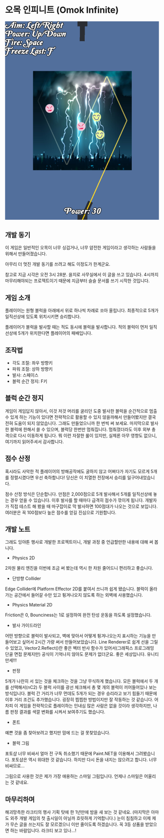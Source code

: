 오목 인피니트 (Omok Infinite)
=====

![Screenshot](ss.png)

## 개발 동기

이 게임은 일반적인 오목이 너무 싱겁거나, 너무 얌전한 게임이라고 생각하는 사람들을 위해서 만들어졌습니다.

아무리 더 멋진 개발 동기를 쓰려고 해도 이정도가 한계군요.

참고로 지금 시각은 오전 3시 28분. 을지로 사무실에서 이 글을 쓰고 있습니다. 4시까지 마무리해야되는 프로젝트이기 때문에 지금부터 슬슬 문서를 쓰기 시작한 것입니다.

## 게임 소개

플레이어는 원형 블럭을 아래에서 위로 하나씩 차례로 쏘아 올립니다. 최종적으로 5개가 일직선상에 있도록 위치시키면 승리합니다.

플레이어가 블럭을 발사할 때는 적도 동시에 블럭을 발사합니다. 적의 블럭이 먼저 일직선상에 5개가 위치한다면 플레이어의 패배입니다.

## 조작법

- 각도 조절: 좌우 방향키
- 파워 조절: 상하 방향키
- 발사: 스페이스
- 블럭 순간 정지: F키

## 블럭 순간 정지

게임이 게임답지 않아서, 이것 저것 머리를 굴리던 도중 발사한 블럭을 순간적으로 멈출 수 있게 하는 기능이 있다면 전략적으로 활용할 수 있지 않을까해서 만들어봤지만 결국 전혀 도움이 되지 않았습니다. 그래도 만들었으니까 한 번씩 써 보세요. 마지막으로 발사한 블럭에 한해서 쓸 수 있으며, 블럭당 한번만 멈춰집니다. 멈춰졌더라도 이후 외부 충격으로 다시 이동하게 됩니다. 뭐 이런 자잘한 룰이 있지만, 실제론 아무 영향도 없으니, 여기까지 읽어주셔서 감사합니다.

## 점수 산정

혹시라도 사악한 적 플레이어의 방해공작에도 굴하지 않고 어쩌다가 자기도 모르게 5개를 정렬시켰다면 우선 축하합니다! 당신은 이 치열한 전장에서 승리를 일구어내었습니다.

점수 산정 방식은 단순합니다. 만점은 2,000점으로 5개 발사해서 5개를 일직선상에 놓는 경우 얻을 수 있습니다. 이후 발사를 할 때마다 급격히 점수가 깎이게 됩니다. 개발자가 직접 테스트 해 봤을 때 마구잡이로 막 발사하면 100점대가 나오는 것으로 보입니다. 여러분은 꼭 100점보다 높은 점수를 얻길 진심으로 기원합니다.

## 개발 노트

그래도 잉야톤 행사로 개발한 프로젝트이니, 개발 과정 중 언급할만한 내용에 대해 써 봅니다.

- Physics 2D

2차원 물리 엔진을 이번에 조금 써 봤는데 역시 한 차원 줄어드니 편리하고 좋습니다.

- 단방향 Collider

Edge Collider에 Platform Effector 2D를 붙여서 쓰니까 쉽게 됐습니다. 블럭이 올라가는 공간에서 들어갈 수만 있고 튕겨나오지 않도록 하는 외벽에 사용했습니다.

- Physics Material 2D

Friction은 0, Bounciness는 1로 설정하여 완전 탄성 운동을 하도록 설정했습니다.

- 발사 가이드라인

어떤 방향으로 블럭이 발사되고, 벽에 맞아서 어떻게 튕겨나오는지 표시하는 기능을 만들어보고 싶어서 2시간 가량 써서 만들어보았습니다. Line Renderer로 쉽게 선을 그릴 수 있었고, Vector2.Reflect()란 좋은 벡터 반사 함수가 있어서(그래픽스 프로그래밍 단골 면접 문제지만) 공식이 기억나지 않아도 문제가 없더군요. 좋은 세상입니다. 유니티 만세!!!

- 판정

5개가 나란히 서 있는 것을 체크하는 것을 그냥 무식하게 했습니다. 모든 블럭에서 두 개를 선택해서(nC2) 두 블럭 사이를 광선 체크해서 총 몇 개의 블럭이 끼어들어있나 보는 방식입니다. 블럭 간 거리가 너무 먼데도 5개가 되는 경우 승리라고 보기 힘들기 때문에 이후 거리 조건도 추가했습니다. 굉장히 찝찝한 방법이지만 잘 작동하는 것 같습니다. 어차피 이 게임을 전략적으로 플레이하는 인내심 많은 사람은 없을 것이라 생각하지만, 나름 판정 결과를 색깔 변화를 시켜서 보여주기도 했습니다.

- 폰트

예쁜 것을 좀 찾아보려고 했지만 맘에 드는 걸 못찾았습니다.

- 블럭 그림 

포토샵 너무 비싸서 얼마 전 구독 취소했기 때문에 Paint.NET을 이용해서 그려봤습니다. 포토샵은 역시 위대한 것 같습니다. 하지만 다시 돈을 내지는 않으려고 합니다. 너무 비싸므로...

그림으로 사용한 것은 제가 가장 애용하는 스마일 그림입니다. 언제나 스마일은 어울리는 것 같네요.

## 마무리하며

해괴망측한 라크티의 행사 기획 탓에 한 1년만에 밤을 새 보는 것 같네요. (마지막은 아마도 외주 개발 게임의 첫 출시일이 아닐까 흐릿하게 기억합니다.) 눈이 침침하고 이제 제가 무슨 글을 쓰는지도 잘 모르겠으니 이만 줄이도록 하겠습니다. 꼭 3등 상품을 받았으면 하는 바람입니다. 라크티 보고 있나...!